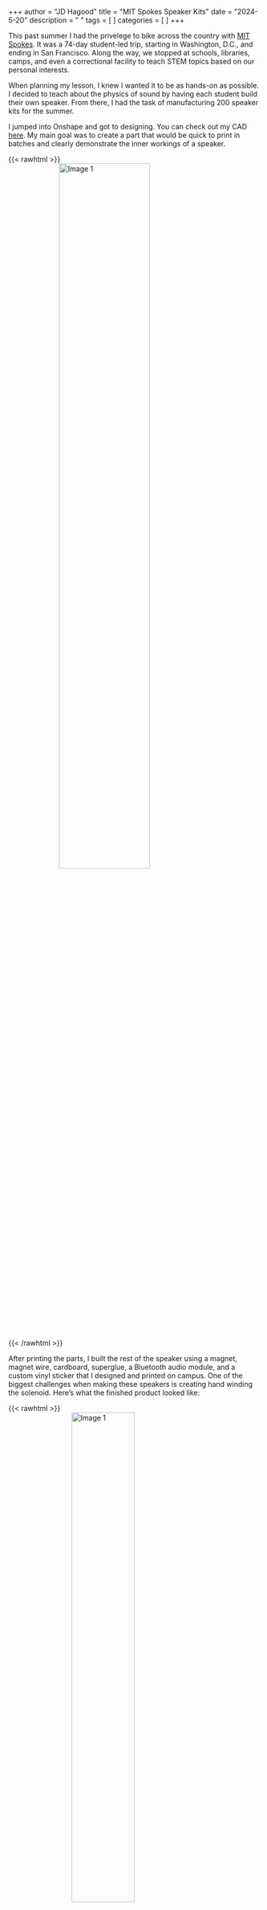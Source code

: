 +++
author = "JD Hagood"
title = "MIT Spokes Speaker Kits"
date = "2024-5-20"
description = " "
tags = [
]
categories = [
]
+++

This past summer I had the privelege to bike across the country with [MIT Spokes](https://www.mitspokes.com/). It was a 74-day student-led trip, starting in Washington, D.C., and ending in San Francisco. Along the way, we stopped at schools, libraries, camps, and even a correctional facility to teach STEM topics based on our personal interests.

When planning my lesson, I knew I wanted it to be as hands-on as possible. I decided to teach about the physics of sound by having each student build their own speaker. From there, I had the task of manufacturing 200 speaker kits for the summer.  

I jumped into Onshape and got to designing. You can check out my CAD [here](https://cad.onshape.com/documents/015f2856481676e293bc01e8/w/6aee0ff4c8c9109735c1bf18/e/4a869af1912622972d755f94?renderMode=0&uiState=6715c107067ce37201965e73). My main goal was to create a part that would be quick to print in batches and clearly demonstrate the inner workings of a speaker.

{{< rawhtml >}}
    <img src="/images/speaker_kits/cad.jpg" alt="Image 1" style="width: 60%; height: auto; display: block; margin: 0 auto;">
{{< /rawhtml >}}


After printing the parts, I built the rest of the speaker using a magnet, magnet wire, cardboard, superglue, a Bluetooth audio module, and a custom vinyl sticker that I designed and printed on campus. One of the biggest challenges when making these speakers is creating hand winding the solenoid. Here’s what the finished product looked like:

{{< rawhtml >}}
    <img src="/images/speaker_kits/finished.jpg" alt="Image 1" style="width: 50%; height: auto; display: block; margin: 0 auto;">
{{< /rawhtml >}}

Next, it was time to mass-produce the kits. I was lucky enough to have three Bambu Lab X1-Carbon 3D printers at my disposal, allowing me to print 12 speakers per batch. This meant I could make 36 speakers every four hours.
{{< rawhtml >}}
<div class="video-container">
    <video controls width="640" height="360">
        <source src="/images/speaker_kits/3D_printing.mp4" type="video/mp4">
        Your browser does not support the video tag.
    </video>
</div>
{{< /rawhtml >}}
Once the prints were complete, I packed the speaker parts into bags with instructions and other materials. 

{{< rawhtml >}}
    <img src="/images/speaker_kits/kit.jpg" alt="Image 1" style="width: 60%; height: auto; display: block; margin: 0 auto;">
{{< /rawhtml >}}
Here is a minifridge car full of speaker kits for refrence. This was not even all of the kits!

{{< rawhtml >}}
    <img src="/images/speaker_kits/full_fridge.jpg" alt="Image 1" style="width: 60%; height: auto; display: block; margin: 0 auto;">
{{< /rawhtml >}}

During the MIT Spokes trip, I distributed these kits to students, giving them something to take home. It was incredibly rewarding to see the students' excitement when their speakers worked and watch them dance to music.
{{< rawhtml >}}
<div class="image-grid">
    <img src="/images/speaker_kits/kids1.jpg" alt="Image 1" style="width: 60%; height: auto; display: block; margin: 0 auto;">
    <img src="/images/speaker_kits/kids2.jpg" alt="Image 2" style="width: 60%; height: auto; display: block; margin: 0 auto;">
    <img src="/images/speaker_kits/kids3.jpg" alt="Image 3" style="width: 60%; height: auto; display: block; margin: 0 auto;">
    <img src="/images/speaker_kits/kids4.jpg" alt="Image 4" style="width: 60%; height: auto; display: block; margin: 0 auto;">
</div>
{{< /rawhtml >}}

This project made last summer one of the best experiences of my life. This only made saying goodbye to everyone on the team when we reached San Francisco harder.

{{< rawhtml >}}
    <img src="/images/speaker_kits/made_it.jpg" alt="Image 1">
{{< /rawhtml >}}
